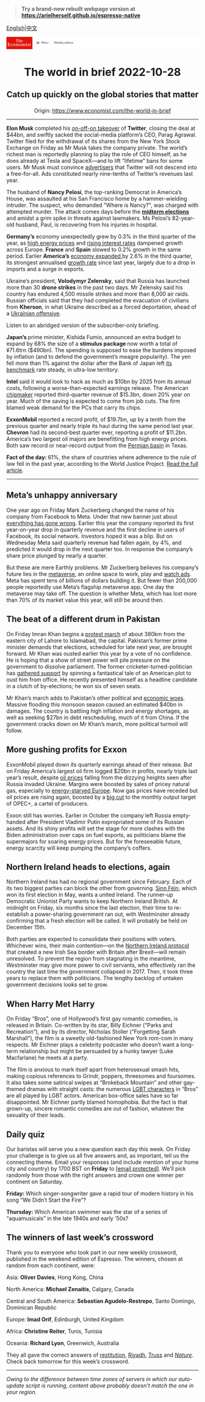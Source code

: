 > **Try a brand-new rebuilt webpage version at https://arielherself.github.io/espresso-native**

[English](https://github.com/arielherself/espresso/blob/main/README.md)|[中文](https://github-com.translate.goog/arielherself/espresso/blob/main/README.md?_x_tr_sl=en&_x_tr_tl=zh-CN&_x_tr_hl=zh-CN&_x_tr_pto=wapp)



![The Economist](menubar.png)

# <p align="center">The world in brief 2022-10-28</p>

## <p align="center">Catch up quickly on the global stories that matter</p>

<p align="center">Origin: <a href="https://www.economist.com/the-world-in-brief">https://www.economist.com/the-world-in-brief</a><hr>

<strong>Elon Musk</strong> completed his [on-off-on takeover](https://www.economist.com/business/2022/10/11/will-elon-musk-owned-twitter-end-up-as-a-deal-from-hell) of <strong>Twitter</strong>, closing the deal at $44bn, and swiftly sacked the social-media platform’s CEO, Parag Agrawal. Twitter filed for the withdrawal of its shares from the New York Stock Exchange on Friday as Mr Musk takes the company private. The world’s richest man is reportedly planning to play the role of CEO himself, as he does already at Tesla and SpaceX—and to lift “lifetime” bans for some users. Mr Musk must convince [advertisers](https://www.economist.com/business/2022/07/11/with-or-without-elon-musk-twitter-is-overdue-a-shake-up) that Twitter will not descend into a free-for-all. Ads constituted nearly nine-tenths of Twitter’s revenues last year. 

The husband of <strong>Nancy Pelosi</strong>, the top-ranking Democrat in America’s House, was assaulted at his San Francisco home by a hammer-wielding intruder. The suspect, who demanded &quot;Where is Nancy?&quot;, was charged with attempted murder. The attack comes days before the [<strong>midterm elections</strong>](https://www.economist.com/films/2022/10/20/american-democracy-is-under-threat) and amidst a grim spike in threats against lawmakers. Ms Pelosi’s 82-year-old husband, Paul, is recovering from his injuries in hospital.

<strong>Germany’s</strong> economy unexpectedly grew by 0.3% in the third quarter of the year, as [high energy prices](https://www.economist.com/business/2022/09/11/germany-faces-a-looming-threat-of-deindustrialisation) and [rising interest rates](https://www.economist.com/by-invitation/2022/10/28/frances-finance-minister-on-how-to-fight-inflation-and-preserve-stability) dampened growth across Europe. <strong>France</strong> and <strong>Spain</strong> slowed to 0.2% growth in the same period. Earlier <strong>America’s</strong> [economy expanded ](https://www.economist.com/graphic-detail/2022/10/27/strong-gdp-figures-will-not-help-the-democrats-in-the-midterms)by 2.6% in the third quarter, its strongest annualised [growth rate](https://www.economist.com/finance-and-economics/2022/10/02/americas-economy-is-too-strong-for-its-own-good) since last year, largely due to a drop in imports and a surge in exports.

Ukraine’s president, <strong>Volodymyr Zelensky</strong>, said that Russia has launched more than 30 <strong>drone strikes</strong> in the past two days. Mr Zelensky said his country has endured 4,500 missile strikes and more than 8,000 air raids. Russian officials said that they had completed the evacuation of civilians from <strong>Kherson</strong>, in what Ukraine described as a forced deportation, ahead of a [Ukrainian offensive](https://www.economist.com/europe/2022/10/27/russia-braces-for-a-battle-over-kherson).

Listen to an abridged version of the subscriber-only briefing.

<strong>Japan’s </strong>prime minister, Kishida Fumio, announced an extra budget to expand by 68% the size of a <strong>stimulus package </strong>now worth a total of ¥71.6trn ($490bn). The spending is supposed to ease the burdens imposed by inflation (and to defend the government’s meagre popularity). The yen fell more than 1% against the dollar after the Bank of Japan left [its benchmark](https://www.economist.com/finance-and-economics/2022/09/29/japans-monetary-policymakers-are-sticking-to-their-guns) rate steady, in ultra-low territory.

<strong>Intel</strong> said it would look to hack as much as $10bn by 2025 from its annual costs, following a worse-than-expected earnings release. The American [chipmaker](https://www.economist.com/business/2022/10/17/the-american-chip-industrys-15trn-meltdown) reported third-quarter revenue of $15.3bn, down 20% year on year. Much of the saving is expected to come from job cuts. The firm blamed weak demand for the PCs that carry its chips.

<strong>ExxonMobil</strong> reported a record profit, of $19.7bn, up by a tenth from the previous quarter and nearly triple its haul during the same period last year. <strong>Chevron</strong> had its second-best quarter ever, reporting a profit of $11.2bn. America’s two largest oil majors are benefitting from high energy prices. Both saw record or near-record output from the [Permian basin](https://www.economist.com/business/2018/10/20/the-shale-boom-has-made-america-the-worlds-top-oil-producer) in Texas.

<strong>Fact of the day: </strong>61%, the share of countries where adherence to the rule of law fell in the past year, according to the World Justice Project. [Read the full article](https://www.economist.com/graphic-detail/2022/10/26/the-eu-is-strengthening-democracy-in-eastern-europe).

----------

## Meta’s unhappy anniversary

One year ago on Friday Mark Zuckerberg changed the name of his company from Facebook to Meta. Under that new banner just about [everything has gone wrong](https://www.economist.com/business/2022/10/16/how-much-trouble-is-mark-zuckerberg-in). Earlier this year the company reported its first year-on-year drop in quarterly revenue and the first decline in users of Facebook, its social network. Investors hoped it was a blip. But on Wednesday Meta said quarterly revenue had fallen again, by 4%, and predicted it would drop in the next quarter too. In response the company’s share price plunged by nearly a quarter.

But these are mere Earthly problems. Mr Zuckerberg believes his company’s future lies in the [metaverse](https://www.economist.com/the-economist-explains/2021/05/11/what-is-the-metaverse), an online space to work, play and [watch ads](https://www.economist.com/business/2022/09/18/the-300bn-google-meta-advertising-duopoly-is-under-attack). Meta has spent tens of billions of dollars building it. But fewer than 200,000 people reportedly use Meta’s flagship metaverse app. One day the metaverse may take off. The question is whether Meta, which has lost more than 70% of its market value this year, will still be around then.

## The beat of a different drum in Pakistan

On Friday Imran Khan begins a [protest march](https://www.economist.com/1843/2022/08/25/on-the-comeback-trail-with-imran-khan) of about 380km from the eastern city of Lahore to Islamabad, the capital. Pakistan’s former prime minister demands that elections, scheduled for late next year, are brought forward. Mr Khan was ousted earlier this year by a vote of no confidence. He is hoping that a show of street power will pile pressure on the government to dissolve parliament. The former cricketer-turned-politician has [gathered support](https://www.economist.com/asia/2022/10/20/imran-khan-appears-to-be-more-popular-than-ever) by spinning a fantastical tale of an American plot to oust him from office. He recently presented himself as a headline candidate in a clutch of by-elections; he won six of seven seats.

Mr Khan’s march adds to Pakistan’s other political and [economic woes](https://www.economist.com/asia/2022/06/02/imran-khan-is-jeopardising-pakistans-attempts-to-fix-its-economy). Massive flooding this monsoon season caused an estimated $40bn in damages. The country is battling high inflation and energy shortages, as well as seeking $27bn in debt rescheduling, much of it from China. If the government cracks down on Mr Khan’s march, more political turmoil will follow.

## More gushing profits for Exxon

ExxonMobil played down its quarterly earnings ahead of their release. But on Friday America’s largest oil firm logged $20bn in profits, nearly triple last year’s result, despite [oil prices](https://www.economist.com/interactive/briefing/2022/09/24/war-in-ukraine-has-reshaped-worlds-fuel-markets) falling from the dizzying heights seen after Russia invaded Ukraine. Margins were boosted by sales of pricey natural gas, especially to [energy-starved Europe](https://www.economist.com/graphic-detail/2022/10/11/the-countries-most-at-risk-from-europes-energy-crunch). Now gas prices have receded but oil prices are rising again, boosted by a [big cut](https://www.economist.com/finance-and-economics/2022/10/05/opec-defies-joe-biden-with-a-big-output-cut) to the monthly output target of OPEC+, a cartel of producers.

Exxon still has worries. Earlier in October the company left Russia empty-handed after President Vladimir Putin expropriated some of its Russian assets. And its shiny profits will set the stage for more clashes with the Biden administration over caps on fuel exports, as politicians blame the supermajors for soaring energy prices. But for the foreseeable future, energy scarcity will keep pumping the company’s coffers.

## Northern Ireland heads to elections, again

Northern Ireland has had no regional government since February. Each of its two biggest parties can block the other from governing. [Sinn Féin](https://www.economist.com/britain/sinn-fein-has-become-northern-irelands-biggest-party/21809215), which won its first election in May, wants a united Ireland. The runner-up Democratic Unionist Party wants to keep Northern Ireland British. At midnight on Friday, six months since the last election, their time to re-establish a power-sharing government ran out, with Westminster already confirming that a fresh election will be called. It will probably be held on December 15th. 

Both parties are expected to consolidate their positions with voters. Whichever wins, their main contention—on the [Northern Ireland protocol](https://www.economist.com/britain/2022/06/16/the-northern-ireland-protocol-enrages-some-businesses-pleases-others) that created a new Irish Sea border with Britain after Brexit—will remain unresolved. To prevent the region from stagnating in the meantime, Westminster may give more power to civil servants, who effectively ran the country the last time the government collapsed in 2017. Then, it took three years to replace them with politicians. The lengthy backlog of untaken government decisions looks set to grow.

## When Harry Met Harry

On Friday “Bros”, one of Hollywood’s first gay romantic comedies, is released in Britain. Co-written by its star, Billy Eichner (“Parks and Recreation”), and by its director, Nicholas Stoller (“Forgetting Sarah Marshall”), the film is a sweetly old-fashioned New York rom-com in many respects. Mr Eichner plays a celebrity podcaster who doesn’t want a long-term relationship but might be persuaded by a hunky lawyer (Luke Macfarlane) he meets at a party.

The film is anxious to mark itself apart from heterosexual smash hits, making copious references to Grindr, poppers, threesomes and foursomes. It also takes some satirical swipes at “Brokeback Mountain” and other gay-themed dramas with straight casts: the numerous [LGBT characters](https://www.economist.com/prospero/2017/03/21/disney-has-drawn-an-outline-for-gay-characters) in “Bros” are all played by LGBT actors. American box-office sales have so far disappointed. Mr Eichner partly blamed homophobia. But the fact is that grown-up, sincere romantic comedies are out of fashion, whatever the sexuality of their leads.

## Daily quiz

Our baristas will serve you a new question each day this week. On Friday your challenge is to give us all five answers and, as important, tell us the connecting theme. Email your responses (and include mention of your home city and country) by 1700 BST on <strong>Friday</strong> to [<span class="__cf_email__" data-cfemail="0e5f7b67744b7d7e7c6b7d7d614e6b6d61606163677d7a206d6163">[email&#160;protected]</span>](https://mail.google.com/mail/?view=cm&amp;fs=1&amp;tf=1&amp;to=QuizEspresso@economist.com). We’ll pick randomly from those with the right answers and crown one winner per continent on Saturday.

<strong>Friday: </strong>Which singer-songwriter gave a rapid tour of modern history in his song “We Didn’t Start the Fire”?

<strong>Thursday: </strong>Which American swimmer was the star of a series of “aquamusicals” in the late 1940s and early ’50s?

## The winners of last week’s crossword

Thank you to everyone who took part in our new weekly crossword, published in the weekend edition of Espresso. The winners, chosen at random from each continent, were: 

Asia: <strong>Oliver Davies</strong>, Hong Kong, China

North America: <strong>Michael Zenaitis</strong>, Calgary, Canada

Central and South America: <strong>Sebastian Agudelo-Restrepo</strong>, Santo Domingo, Dominican Republic

Europe: <strong>Imad Orif</strong>, Edinburgh, United Kingdom

Africa:<strong> Christine Reiter</strong>, Tunis, Tunisia

Oceania: <strong>Richard Lyon</strong>, Greenwich, Australia

They all gave the correct answers of [restitution](https://www.economist.com/britain/2022/10/20/indians-want-the-koh-i-noor-diamond-back), [Riyadh](https://www.economist.com/middle-east-and-africa/2022/10/20/why-america-and-saudi-arabia-are-still-inseparable), [Truss](https://www.economist.com/leaders/2022/10/19/welcome-to-britaly) and <em>[Nature](https://www.economist.com/science-and-technology/2022/10/19/dna-grants-a-glimpse-of-neanderthal-family-life)</em>. Check back tomorrow for this week’s crossword.

----------

*Owing to the difference between time zones of servers in which our auto-update script is running, content above probably doesn't match the one in your region.*
